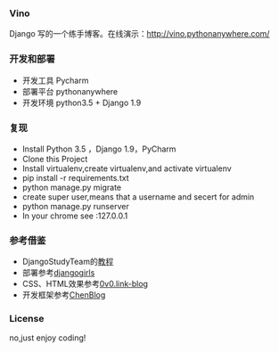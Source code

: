 ### Vino

Django 写的一个练手博客。在线演示：http://vino.pythonanywhere.com/

### 开发和部署

* 开发工具 Pycharm
* 部署平台 pythonanywhere
* 开发环境 python3.5 + Django 1.9 

### 复现

* Install Python 3.5 ，Django 1.9，PyCharm
* Clone this Project
* Install virtualenv,create virtualenv,and activate virtualenv
* pip install -r requirements.txt
* python manage.py migrate
* create super user,means that a username and secert for admin
* python manage.py runserver
* In your chrome see :127.0.0.1

### 参考借鉴

* DjangoStudyTeam的[教程](https://github.com/djangoStudyTeam/DjangoBlog/tree/blog-tutorial)
* 部署参考[djangogirls](https://tutorial.djangogirls.org/zh/deploy/)
* CSS、HTML效果参考[0v0.link-blog](https://github.com/7sDream/0v0.link-blog)
* 开发框架参考[ChenBlog](https://github.com/woodcoding/ChenBlog)

### License

no,just enjoy coding!
